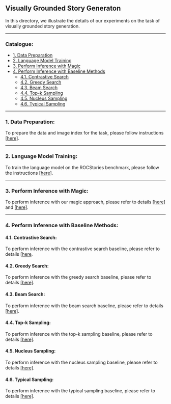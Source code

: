 ## Visually Grounded Story Generaton
In this directory, we illustrate the details of our experiments on the task of visually grounded story generation. 

****
### Catalogue:
* <a href='#data_preparation'>1. Data Preparation</a>
* <a href='#language_model_training'>2. Language Model Training</a>
* <a href='#inference_with_magic'>3. Perform Inference with Magic</a>
* <a href='#inference_with_baseline'>4. Perform Inference with Baseline Methods</a>
    * <a href='#contrastive_search'>4.1. Contrastive Search</a>
    * <a href='#greedy_search'>4.2. Greedy Search</a>
    * <a href='#beam_search'>4.3. Beam Search</a>
    * <a href='#topk_sampling'>4.4. Top-k Sampling</a>
    * <a href='#nucleues_sampling'>4.5. Nucleus Sampling</a>
    * <a href='#typical_sampling'>4.6. Typical Sampling</a>

****

<span id='data_preparation'/>

### 1. Data Preparation:
To prepare the data and image index for the task, please follow instructions [[here]](https://github.com/yxuansu/MAGIC/tree/main/story_generation/data).


****

<span id='language_model_training'/>

### 2. Language Model Training:
To train the language model on the ROCStories benchmark, please follow the instructions [[here]](https://github.com/yxuansu/SimCTG/tree/main/story_generation#2-open-ended-story-generation-on-rocstories-benchmark).

****

<span id='inference_with_magic'/>

### 3. Perform Inference with Magic:
To perform inference with our magic approach, please refer to details [[here]](https://github.com/yxuansu/MAGIC#62-example-usage-of-magic-search) and [[here]](https://github.com/yxuansu/MAGIC/tree/main/story_generation/sh_folder#1-magic-search).

****

<span id='inference_with_baseline'/>

### 4. Perform Inference with Baseline Methods:

<span id='contrastive_search'/>

#### 4.1. Contrastive Search:
To perform inference with the contrastive search baseline, please refer to details [[here](https://github.com/yxuansu/MAGIC/tree/main/story_generation/sh_folder#2-contrastive-search).


<span id='greedy_search'/>

#### 4.2. Greedy Search:
To perform inference with the greedy search baseline, please refer to details [[here]](https://github.com/yxuansu/MAGIC/tree/main/story_generation/sh_folder#3-greedy-search).

<span id='beam_search'/>

#### 4.3. Beam Search:
To perform inference with the beam search baseline, please refer to details [[here]](https://github.com/yxuansu/MAGIC/tree/main/story_generation/sh_folder#4-beam-search).


<span id='topk_sampling'/>

#### 4.4. Top-k Sampling:
To perform inference with the top-k sampling baseline, please refer to details [[here]](https://github.com/yxuansu/MAGIC/tree/main/story_generation/sh_folder#5-top-k-sampling).

<span id='nucleues_sampling'/>

#### 4.5. Nucleus Sampling:
To perform inference with the nucleus sampling baseline, please refer to details [[here]](https://github.com/yxuansu/MAGIC/tree/main/story_generation/sh_folder#6-nucleus-sampling).

<span id='typical_sampling'/>

#### 4.6. Typical Sampling:
To perform inference with the typical sampling baseline, please refer to details [[here]](https://github.com/yxuansu/MAGIC/tree/main/story_generation/sh_folder#7-typical-sampling).
